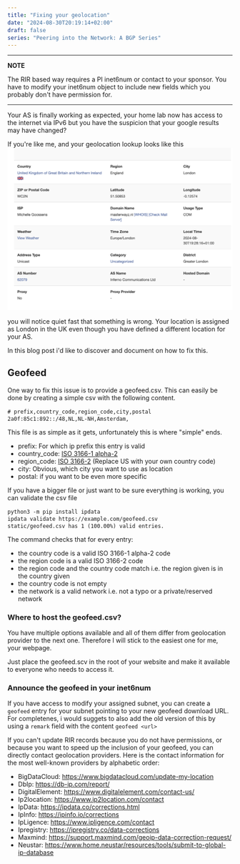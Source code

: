 ```yaml
---
title: "Fixing your geolocation"
date: "2024-08-30T20:19:14+02:00"
draft: false
series: "Peering into the Network: A BGP Series"
---
```


---
**NOTE**

The RIR based way requires a PI inet6num or contact to your sponsor. You have to modify your inet6num object to include new fields which you probably don't have permission for.

---



Your AS is finally working as expected, your home lab now has access to the internet via IPv6 but you have the suspicion that your google results may have changed?

If you're like me, and your geolocation lookup looks like this 
![ll](wrong.png)

you will notice quiet fast that something is wrong. Your location is assigned as London in the UK even though you have defined a different location for your AS.

In this blog post i'd like to discover and document on how to fix this.

## Geofeed

One way to fix this issue is to provide a geofeed.csv. This can easily be done by creating a simple csv with the following content.

```
# prefix,country_code,region_code,city,postal
2a0f:85c1:892::/48,NL,NL-NH,Amsterdam,

```

This file is as simple as it gets, unfortunately this is where "simple" ends. 
* prefix: For which ip prefix this entry is valid
* country_code: [ISO 3166-1 alpha-2](https://en.wikipedia.org/wiki/List_of_ISO_3166_country_codes#UNI4)
* region_code: [ISO 3166-2](https://en.wikipedia.org/wiki/ISO_3166-2:US) (Replace US with your own country code)
* city: Obvious, which city you want to use as location
* postal: if you want to be even more specific

If you have a bigger file or just want to be sure everything is working, you can validate the csv file

```
python3 -m pip install ipdata
ipdata validate https://example.com/geofeed.csv
static/geofeed.csv has 1 (100.00%) valid entries.
```

The command checks that for every entry:

* the country code is a valid ISO 3166-1 alpha-2 code
* the region code is a valid ISO 3166-2 code
* the region code and the country code match i.e. the region given is in the country given
* the country code is not empty
* the network is a valid network i.e. not a typo or a private/reserved network

### Where to host the geofeed.csv?

You have multiple options available and all of them differ from geolocation provider to the next one. Therefore I will stick to the easiest one for me, your webpage. 

Just place the geofeed.scv in the root of your website and make it available to everyone who needs to access it.

### Announce the geofeed in your inet6num

If you have access to modify your assigned subnet, you can create a `geofeed` entry for your subnet pointing to your new geofeed download URL.
For completenes, i would suggets to also add the old version of this by using a `remark` field with the content `geofeed <url>`


If you can't update RIR records because you do not have permissions, or because you want to speed up the inclusion of your geofeed, you can directly contact geolocation providers. Here is the contact information for the most well-known providers by alphabetic order:

* BigDataCloud: https://www.bigdatacloud.com/update-my-location
* DbIp: https://db-ip.com/report/
* DigitalElement: https://www.digitalelement.com/contact-us/
* Ip2location: https://www.ip2location.com/contact
* IpData: https://ipdata.co/corrections.html
* IpInfo: https://ipinfo.io/corrections
* IpLigence: https://www.ipligence.com/contact
* Ipregistry: https://ipregistry.co/data-corrections
* Maxmind: https://support.maxmind.com/geoip-data-correction-request/
* Neustar: https://www.home.neustar/resources/tools/submit-to-global-ip-database

